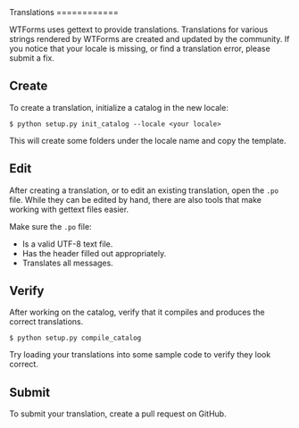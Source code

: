 <link rel="stylesheet" type="text/css" href="../style.css">
Translations
============

WTForms uses gettext to provide translations. Translations for various
strings rendered by WTForms are created and updated by the community. If
you notice that your locale is missing, or find a translation error,
please submit a fix.


Create
------

To create a translation, initialize a catalog in the new locale:

```
$ python setup.py init_catalog --locale <your locale>
```

This will create some folders under the locale name and copy the
template.

Edit
----

After creating a translation, or to edit an existing translation, open
the ``.po`` file. While they can be edited by hand, there are also tools
that make working with gettext files easier.

Make sure the `.po` file:

- Is a valid UTF-8 text file.
- Has the header filled out appropriately.
- Translates all messages.


Verify
------

After working on the catalog, verify that it compiles and produces the
correct translations.

```
$ python setup.py compile_catalog
```

Try loading your translations into some sample code to verify they look
correct.


Submit
------

To submit your translation, create a pull request on GitHub.
